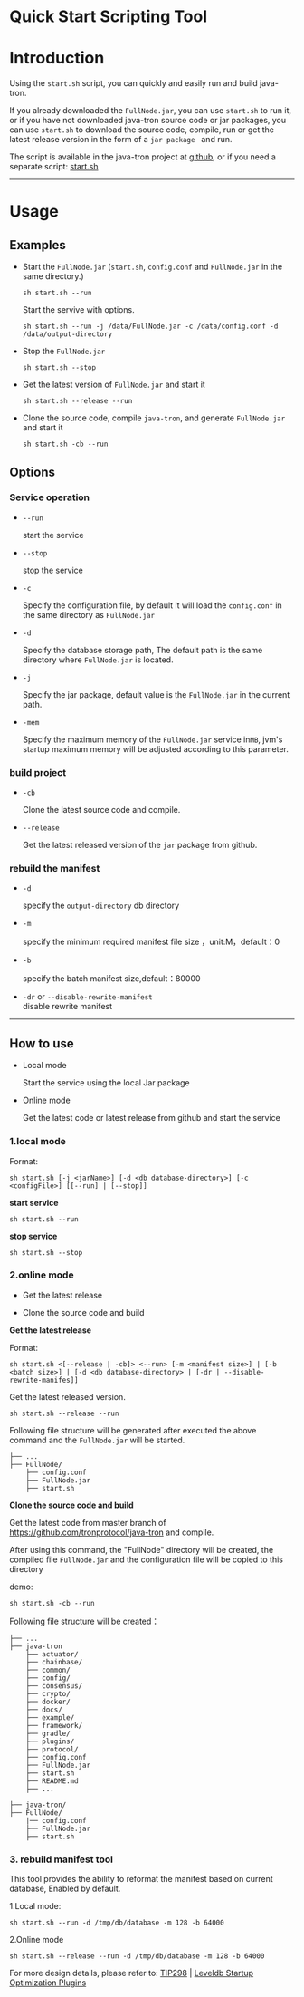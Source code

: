 # Quick Start Scripting Tool

# Introduction

Using the `start.sh` script, you can quickly and easily run and build java-tron.

If you already downloaded the `FullNode.jar`, you can use `start.sh` to run it, or if you have not downloaded java-tron source code or jar packages, you can use `start.sh` to download the source code, compile, run or get the latest release version in the form of a `jar package ` and run.

The script is available in the java-tron project at [github](https://github.com/tronprotocol/java-tron), or if you need a separate script: [start.sh](https://github.com/tronprotocol/java-tron/blob/develop/start.sh)

***

# Usage

## Examples

* Start the `FullNode.jar` (`start.sh`, `config.conf` and `FullNode.jar` in the same directory.)

  ```
  sh start.sh --run
  ```
  
  Start the servive with options.
  
  ```
  sh start.sh --run -j /data/FullNode.jar -c /data/config.conf -d /data/output-directory
  ```
  
* Stop the `FullNode.jar`

  ```
  sh start.sh --stop
  ```

* Get the latest version of `FullNode.jar` and start it

  ```
  sh start.sh --release --run
  ```
  
* Clone the source code, compile `java-tron`, and generate `FullNode.jar` and start it

  ```
  sh start.sh -cb --run
  ```



## Options

### Service operation

* `--run` 

  start the service

* `--stop`

  stop the service

* `-c`

  Specify the configuration file, by default it will load the `config.conf` in the same directory as `FullNode.jar`

* `-d`

  Specify the database storage path, The default path is the same directory where `FullNode.jar` is located.

* `-j`

  Specify the jar package, default value is the `FullNode.jar` in the current path.

* `-mem`

  Specify the maximum memory of the `FullNode.jar` service in`MB`, jvm's startup maximum memory will be adjusted according to this parameter.

### build project

* `-cb`

  Clone the latest source code and compile.

* `--release`

  Get the latest released version of the `jar` package from github.


### rebuild the manifest

* `-d`

  specify the `output-directory` db directory

* `-m`

  specify the minimum required manifest file size ，unit:M，default：0

* `-b`

  specify the batch manifest size,default：80000

* `-dr` or `--disable-rewrite-manifest`  
  disable rewrite manifest

***

## How to use

* Local mode

  Start the service using the local Jar package

* Online mode

  Get the latest code or latest release from github and start the service

### 1.local mode

Format:

```
sh start.sh [-j <jarName>] [-d <db database-directory>] [-c <configFile>] [[--run] | [--stop]]
```

**start service**

```
sh start.sh --run
```

**stop service**

```
sh start.sh --stop
```

### 2.online mode

* Get the latest release

* Clone the source code and build

**Get the latest release**

Format:

```
sh start.sh <[--release | -cb]> <--run> [-m <manifest size>] | [-b <batch size>] | [-d <db database-directory> | [-dr | --disable-rewrite-manifes]]
```

Get the latest released version.


```
sh start.sh --release --run
```

Following file structure will be generated after executed the above command and the `FullNode.jar` will be started. 

```
├── ...
├── FullNode/
    ├── config.conf
    ├── FullNode.jar
    ├── start.sh
```

**Clone the source code and build**

Get the latest code from master branch of https://github.com/tronprotocol/java-tron and compile. 

After using this command, the "FullNode" directory will be created, the compiled file `FullNode.jar` and the configuration file will be copied to this directory

demo:

```
sh start.sh -cb --run
```

Following file structure will be created：

```
├── ...
├── java-tron
    ├── actuator/
    ├── chainbase/
    ├── common/
    ├── config/
    ├── consensus/    
    ├── crypto/
    ├── docker/
    ├── docs/
    ├── example/   
    ├── framework/
    ├── gradle/
    ├── plugins/
    ├── protocol/
    ├── config.conf
    ├── FullNode.jar
    ├── start.sh
    ├── README.md
    ├── ...
```

```
├── java-tron/
├── FullNode/
    |── config.conf
    ├── FullNode.jar
    ├── start.sh
```

### 3. rebuild manifest tool

This tool provides the ability to reformat the manifest based on current database, Enabled by default.

1.Local mode:

```
sh start.sh --run -d /tmp/db/database -m 128 -b 64000
```

2.Online mode  

```
sh start.sh --release --run -d /tmp/db/database -m 128 -b 64000
```

For more design details, please refer to: [TIP298](https://github.com/tronprotocol/tips/issues/298) | [Leveldb Startup Optimization Plugins](https://github.com/tronprotocol/documentation-en/blob/master/docs/developers/archive-manifest.md)